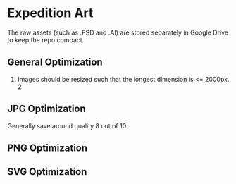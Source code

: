 # Expedition Art

The raw assets (such as .PSD and .AI) are stored separately in Google Drive to keep the repo compact.

## General Optimization

1. Images should be resized such that the longest dimension is <= 2000px.
2

## JPG Optimization

Generally save around quality 8 out of 10.

## PNG Optimization

## SVG Optimization
